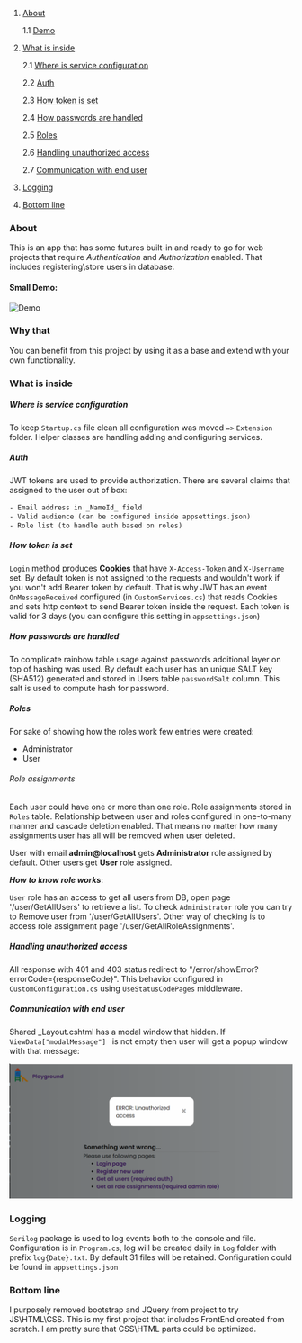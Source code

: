 1. [About](#About)

   1.1 [Demo](#Small-Demo)

2. [What is inside](#What-is-inside)

   2.1 [Where is service configuration](#Where-is-service-configuration)

   2.2 [Auth](#Auth)

   2.3 [How token is set](#How-token-is-set)

   2.4 [How passwords are handled](#How-passwords-are-handled)

   2.5 [Roles](#Roles)

   2.6 [Handling unauthorized access](#Handling-unauthorized-access)

   2.7 [Communication with end user](#Communication-with-end-user)

3. [Logging](#Logging)

4. [Bottom line](#Bottom-line)

### About

This is an app that has some futures built-in and ready to go
for web projects that require _Authentication_ and _Authorization_ enabled.
That includes registering\store users in database.

#### Small Demo:

![Demo](readmeContent/playgroundDemo.gif)

### Why that

You can benefit from this project by using it as a base and extend
with your own functionality.

### What is inside

##### Where is service configuration

To keep `Startup.cs` file clean all configuration was moved `=>` `Extension`
folder. Helper classes are handling adding and configuring services.

##### Auth

JWT tokens are used to provide authorization. There are several claims that assigned to the user out of box:

```
- Email address in _NameId_ field
- Valid audience (can be configured inside appsettings.json)
- Role list (to handle auth based on roles)
```

##### How token is set

`Login` method produces **Cookies** that have `X-Access-Token` and `X-Username` set.
By default token is not assigned to the requests and wouldn't work if you won't
add Bearer token by default.
That is why JWT has an event `OnMessageReceived` configured (in `CustomServices.cs`) that
reads Cookies and sets http context to send Bearer token inside the request.
Each token is valid for 3 days (you can configure this setting in `appsettings.json`)

##### How passwords are handled

To complicate rainbow table usage against passwords additional layer on top of hashing was used.
By default each user has an unique SALT key (SHA512) generated and stored in Users table `passwordSalt` column. This salt is used to compute hash for password.

##### Roles

For sake of showing how the roles work few entries were created:

- Administrator
- User

###### Role assignments

Each user could have one or more than one role. Role assignments stored in `Roles` table. Relationship between user and roles configured in one-to-many manner and cascade deletion enabled. That means no matter how many assignments user has all will be removed when user deleted.

User with email **admin@localhost** gets **Administrator** role assigned by default.
Other users get **User** role assigned.

**_How to know role works_**:

`User` role has an access to get all users from DB, open page '/user/GetAllUsers' to retrieve a list. To check `Administrator` role you can try to Remove user from '/user/GetAllUsers'.
Other way of checking is to access role assignment page
'/user/GetAllRoleAssignments'.

##### Handling unauthorized access

All response with 401 and 403 status redirect to "/error/showError?errorCode={responseCode}".
This behavior configured in `CustomConfiguration.cs` using `UseStatusCodePages` middleware.

##### Communication with end user

Shared \_Layout.cshtml has a modal window that hidden. If `ViewData["modalMessage"] ` is not empty then user will get a popup window with that message:

![ModalMessage](readmeContent/modalWindow1.jpg?raw=true)

### Logging

`Serilog` package is used to log events both to the console and file.
Configuration is in `Program.cs`, log will be created daily in `Log` folder with prefix `log{Date}.txt`. By default 31 files will be retained.
Configuration could be found in `appsettings.json`

### Bottom line

I purposely removed bootstrap and JQuery from project to try JS\HTML\CSS.
This is my first project that includes FrontEnd created from scratch.
I am pretty sure that CSS\HTML parts could be optimized.
